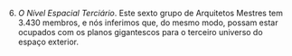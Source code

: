 6. *O Nível Espacial Terciário*. Este sexto grupo de Arquitetos Mestres tem 3.430 membros, e nós inferimos que, do mesmo modo, possam estar ocupados com os planos gigantescos para o terceiro universo do espaço exterior.